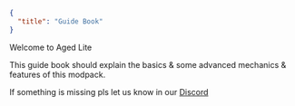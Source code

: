 ```json
{
  "title": "Guide Book"
}
```

Welcome to Aged Lite


This guide book should explain the basics & some advanced mechanics & features of this modpack.


If something is missing pls let us know in our [Discord](https://discord.gg/WXdSYn4yHB)